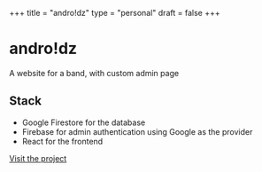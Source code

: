 +++
title = "andro!dz"
type = "personal"
draft = false
+++

# andro!dz

A website for a band, with custom admin page

## Stack
- Google Firestore for the database
- Firebase for admin authentication using Google as the provider
- React for the frontend

[Visit the project](https://androidz.be/)
